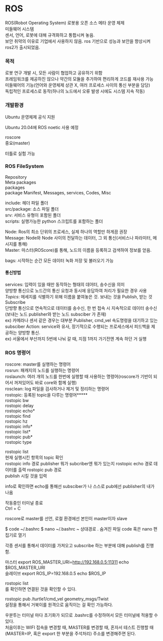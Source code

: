 # ROS  
ROS(Robot Operating System) 로봇용 오픈 소스 메타 운영 체제  
미들웨어 시스템  
센서, 언어, 로봇에 대해 규격화하고 통합시켜 놓음.  
보안 취약의 이유로 기업에서 사용하지 않음. ros 기반으로 성능과 보안을 향상시켜 ros2가 출시되었음.  

### 목적
로봇 연구 개발 시, 모든 사람이 협업하고 공유하기 위함  
프레임워크를 제공하진 않으나 약간의 모듈을 추가하여 편리하게 코드를 재사용 가능  
미들웨어의 기능(언어와 운영체제 상관 X, 여러 프로세스 사이의 통신 부분을 담당)  
독립적인 프로세스로 동작(하나의 노드에서 오류 발생 시에도 시스템 지속 작동)  

### 개발환경 
Ubuntu 운영체제 공식 지원  

Ubuntu 20.04에 ROS noetic 사용 예정  

roscore  
중요(master)

터틀로 실험 가능  

### ROS FileSystem  
Repository  
Meta packages  
packages  
package Manifest, Messages, services, Codes, Misc  

include: 헤더 파일 폴더  
src/package: 소스 파일 폴더  
srv: 서비스 유형이 포함된 폴더    
scripts: 실행가능한 python 스크립트를 포함하는 폴더  

Node: Ros의 최소 단위의 프로세스, 실제 하나의 역할만 하게끔 권장  
Message: Node와 Node 사이의 전달하는 데이터, 그 외 통신(서비스나 파라미터, 메시지를 통해)  
Master: 마스터(ROScore)를 통해, 노드의 이름을 등록하고 검색하여 정보를 얻음.  
  
bags: 시작하는 순간 모든 데이터 녹화 저장 및 불러오기 가능  
  
#### 통신방법
services: 입력이 있을 때만 동작하는 형태의 데어터, 송수신을 의미  
양방향 통신으로 노드간의 통신 요청과 동시에 응답하여 처리가 필요한 경우 사용  
*Topics*: 메세지를 식별하기 위해 이름을 붙여놓은 것. 보내는 것을 Publish, 받는 것 Subscribe  
단방향 통신으로 연속적으로 데이터를 송수신, 한 번 접속 시 지속적으로 데이터 송수신(보내는 노드 publisher와 받는 노드 subsciber 가 존재)  
ex) 카메라나 센서 같은 경우는 대부분 Publisher, cmd_vel 속도명령을 대기하고 있는 subsciber
Action: service와 유사, 장기적으로 수행되는 프로세스에서 피드백을 제공하는 양방향 통신.  
ex) 서울에서 부산까지 5번에 나눠 갈 때, 지점 1까지 가기전엔 계속 하던 거 실행  

### ROS 명령어
roscore: master를 실행하는 명령어  
rosrun: 패캐지의 노드를 실행하는 명령어  
roslaunch: 여러 개의 노드를 한번에 실행할 때 사용하는 명령어(roscore가 기반이 되어서 꺼져있어도 바로 core와 함께 실행)  
rosclean: log 파일을 검사하거나 제거 및 정리하는 명령어   
rostopic: 등록된 topic을 다루는 명령어*****  
rostopic bw  
rostopic delay  
rostopic echo*  
rostopic find  
rostopic hz  
rostopic info*   
rostopic list*   
rostopic pub*   
rostopic type  
  
rostopic list  
현재 실행시킨 항목의 topic 확인  
rostopic info 경로 
publisher 뭐가 subcriber엔 뭐가 있는지
rostopic echo 경로
데이터를 출력 
rostopic pub 경로  
publish 시킬 것을 입력  


info로 확인하면 
echo를 통해선 subsciber가 나 스스로 pub에선 publisher의 내가 나옴  

작동중인 터미널 종료  
Ctrl + C  

roscore로 master를 선언, 로컬 환경에선 본인이 master이자 slave 

$ code ~/.bashrc
$ nano ~/.bashrc
~ 상대경로  . 숨겨진 파일
code 혹은 nano 편집기로 열기

각종 센서를 통해서 데이터를 가져오고 subscribe 하는 부분에 대해 publish를 진행함.  

마스터
export ROS_MASTER_URI=http://192.168.0.5:11311
echo $ROS_MASTER_URI  
슬레이브
export ROS_IP=192.168.0.5
echo $ROS_IP

rostopic list  
를 확인하면 연결된 것을 확인할 수 있다.  
  
rostopic pub /turtle1/cmd_vel geometry_msgs/Twist  
설정을 통해서 거북이를 원격으로 움직이는 걸 확인 가능하다.

우분투는 터미널 마다 초기화가 되므로 .bashrc를 수정하여서 모든 터미널에 적용할 수 있다.  
처음이후는 WIFI 접속을 변경할 때, MASTER를 변경할 때, 혼자서 테스트 진행할 때(MASTER=IP, 혹은 export 한 부분을 주석처리) 주소를 변경해주면 된다.  
















